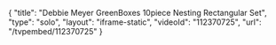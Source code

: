 {
    "title": "Debbie Meyer GreenBoxes 10piece Nesting Rectangular Set",
    "type": "solo",
    "layout": "iframe-static",
    "videoId": "112370725",
    "url": "\/tvpembed\/112370725"
}